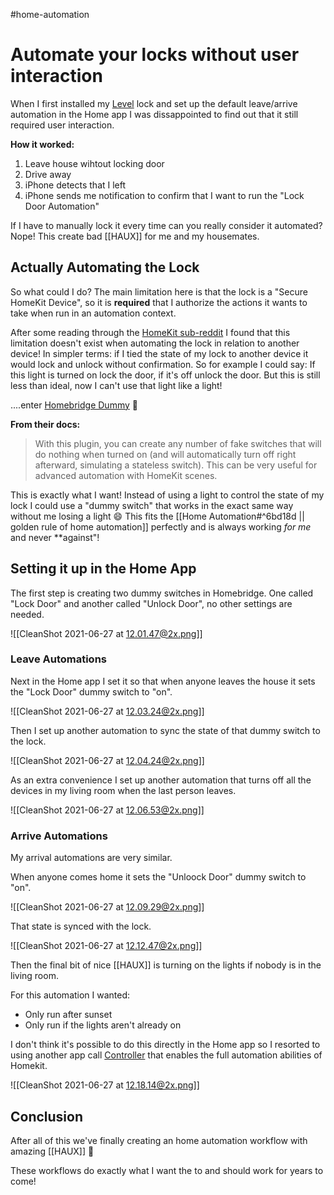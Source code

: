 #home-automation 

# Automate your locks without user interaction

When I first installed my [Level](http://level.co) lock and set up the default leave/arrive automation in the Home app I was dissappointed to find out that it still required user interaction.

**How it worked:**

1. Leave house wihtout locking door
2. Drive away
3. iPhone detects that I left
4. iPhone sends me notification to confirm that I want to run the "Lock Door Automation"

If I have to manually lock it every time can you really consider it automated? Nope! This create bad [[HAUX]] for me and my housemates.

## Actually Automating the Lock

So what could I do? The main limitation here is that the lock is a "Secure HomeKit Device", so it is **required** that I authorize the actions it wants to take when run in an automation context. 

After some reading through the [HomeKit sub-reddit](https://www.reddit.com/r/HomeKit/) I found that this limitation doesn't exist when automating the lock in relation to another device! In simpler terms: if I tied the state of my lock to another device it would lock and unlock without confirmation. So for example I could say: If this light is turned on lock the door, if it's off unlock the door. But this is still less than ideal, now I can't use that light like a light!

....enter [Homebridge Dummy](https://github.com/nfarina/homebridge-dummy#readme) :tada:

**From their docs:**

> With this plugin, you can create any number of fake switches that will do nothing when turned on (and will automatically turn off right afterward, simulating a stateless switch). This can be very useful for advanced automation with HomeKit scenes.

This is exactly what I want! Instead of using a light to control the state of my lock I could use a "dummy switch" that works in the exact same way without me losing a light :smile: This fits the [[Home Automation#^6bd18d || golden rule of home automation]] perfectly and is always working _for me_ and never **against"!

## Setting it up in the Home App

The first step is creating two dummy switches in Homebridge. One called 
"Lock Door" and another called "Unlock Door", no other settings are needed.

![[CleanShot 2021-06-27 at 12.01.47@2x.png]]

### Leave Automations

Next in the Home app I set it so that when anyone leaves the house it sets the "Lock Door" dummy switch to "on".

![[CleanShot 2021-06-27 at 12.03.24@2x.png]]

Then I set up another automation to sync the state of that dummy switch to the lock.

![[CleanShot 2021-06-27 at 12.04.24@2x.png]]

As an extra convenience I set up another automation that turns off all the devices in my living room when the last person leaves.

![[CleanShot 2021-06-27 at 12.06.53@2x.png]]

### Arrive Automations

My arrival automations are very similar.

When anyone comes home it sets the "Unloock Door" dummy switch to "on".

![[CleanShot 2021-06-27 at 12.09.29@2x.png]]

That state is synced with the lock.

![[CleanShot 2021-06-27 at 12.12.47@2x.png]]

Then the final bit of nice [[HAUX]] is turning on the lights if nobody is in the living room. 

For this automation I wanted:

- Only run after sunset
- Only run if the lights aren't already on 

I don't think it's possible to do this directly in the Home app so I resorted to using another app call [Controller](https://controllerforhomekit.com) that enables the full automation abilities of Homekit.

![[CleanShot 2021-06-27 at 12.18.14@2x.png]]

## Conclusion

After all of this we've finally creating an home automation workflow with amazing [[HAUX]] :tada:

These workflows do exactly what I want the to and should work for years to come!